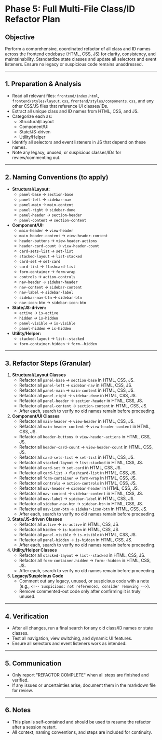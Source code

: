 # Phase 5: Full Multi-File Class/ID Refactor Plan

## Objective
Perform a comprehensive, coordinated refactor of all class and ID names across the frontend codebase (HTML, CSS, JS) for clarity, consistency, and maintainability. Standardize state classes and update all selectors and event listeners. Ensure no legacy or suspicious code remains unaddressed.

---

## 1. Preparation & Analysis
- Read all relevant files: `frontend/index.html`, `frontend/styles/layout.css`, `frontend/styles/components.css`, and any other CSS/JS files that reference UI classes/IDs.
- Extract all unique class and ID names from HTML, CSS, and JS.
- Categorize each as:
  - Structural/Layout
  - Component/UI
  - State/JS-driven
  - Utility/Helper
- Identify all selectors and event listeners in JS that depend on these names.
- Note any legacy, unused, or suspicious classes/IDs for review/commenting out.

---

## 2. Naming Conventions (to apply)
- **Structural/Layout:**
  - `panel-base` → `section-base`
  - `panel-left` → `sidebar-nav`
  - `panel-main` → `main-content`
  - `panel-right` → `sidebar-done`
  - `panel-header` → `section-header`
  - `panel-content` → `section-content`
- **Component/UI:**
  - `main-header` → `view-header`
  - `main-header-content` → `view-header-content`
  - `header-buttons` → `view-header-actions`
  - `header-card-count` → `view-header-count`
  - `card-sets-list` → `set-list`
  - `stacked-layout` → `list-stacked`
  - `card-set` → `set-card`
  - `card-list` → `flashcard-list`
  - `form-container` → `form-wrap`
  - `controls` → `action-controls`
  - `nav-header` → `sidebar-header`
  - `nav-content` → `sidebar-content`
  - `nav-label` → `sidebar-label`
  - `sidebar-nav-btn` → `sidebar-btn`
  - `nav-icon-btn` → `sidebar-icon-btn`
- **State/JS-driven:**
  - `active` → `is-active`
  - `hidden` → `is-hidden`
  - `panel-visible` → `is-visible`
  - `panel-hidden` → `is-hidden`
- **Utility/Helper:**
  - `stacked-layout` → `list--stacked`
  - `form-container.hidden` → `form--hidden`

---

## 3. Refactor Steps (Granular)
1. **Structural/Layout Classes**
   - Refactor all `panel-base` → `section-base` in HTML, CSS, JS.
   - Refactor all `panel-left` → `sidebar-nav` in HTML, CSS, JS.
   - Refactor all `panel-main` → `main-content` in HTML, CSS, JS.
   - Refactor all `panel-right` → `sidebar-done` in HTML, CSS, JS.
   - Refactor all `panel-header` → `section-header` in HTML, CSS, JS.
   - Refactor all `panel-content` → `section-content` in HTML, CSS, JS.
   - After each, search to verify no old names remain before proceeding.
2. **Component/UI Classes**
   - Refactor all `main-header` → `view-header` in HTML, CSS, JS.
   - Refactor all `main-header-content` → `view-header-content` in HTML, CSS, JS.
   - Refactor all `header-buttons` → `view-header-actions` in HTML, CSS, JS.
   - Refactor all `header-card-count` → `view-header-count` in HTML, CSS, JS.
   - Refactor all `card-sets-list` → `set-list` in HTML, CSS, JS.
   - Refactor all `stacked-layout` → `list-stacked` in HTML, CSS, JS.
   - Refactor all `card-set` → `set-card` in HTML, CSS, JS.
   - Refactor all `card-list` → `flashcard-list` in HTML, CSS, JS.
   - Refactor all `form-container` → `form-wrap` in HTML, CSS, JS.
   - Refactor all `controls` → `action-controls` in HTML, CSS, JS.
   - Refactor all `nav-header` → `sidebar-header` in HTML, CSS, JS.
   - Refactor all `nav-content` → `sidebar-content` in HTML, CSS, JS.
   - Refactor all `nav-label` → `sidebar-label` in HTML, CSS, JS.
   - Refactor all `sidebar-nav-btn` → `sidebar-btn` in HTML, CSS, JS.
   - Refactor all `nav-icon-btn` → `sidebar-icon-btn` in HTML, CSS, JS.
   - After each, search to verify no old names remain before proceeding.
3. **State/JS-driven Classes**
   - Refactor all `active` → `is-active` in HTML, CSS, JS.
   - Refactor all `hidden` → `is-hidden` in HTML, CSS, JS.
   - Refactor all `panel-visible` → `is-visible` in HTML, CSS, JS.
   - Refactor all `panel-hidden` → `is-hidden` in HTML, CSS, JS.
   - After each, search to verify no old names remain before proceeding.
4. **Utility/Helper Classes**
   - Refactor all `stacked-layout` → `list--stacked` in HTML, CSS, JS.
   - Refactor all `form-container.hidden` → `form--hidden` in HTML, CSS, JS.
   - After each, search to verify no old names remain before proceeding.
5. **Legacy/Suspicious Code**
   - Comment out any legacy, unused, or suspicious code with a note (e.g., `<!-- Suspicious: not referenced, consider removing -->`).
   - Remove commented-out code only after confirming it is truly unused.

---

## 4. Verification
- After all changes, run a final search for any old class/ID names or state classes.
- Test all navigation, view switching, and dynamic UI features.
- Ensure all selectors and event listeners work as intended.

---

## 5. Communication
- Only report "REFACTOR COMPLETE" when all steps are finished and verified.
- If any issues or uncertainties arise, document them in the markdown file for review.

---

## 6. Notes
- This plan is self-contained and should be used to resume the refactor after a session restart.
- All context, naming conventions, and steps are included for continuity. 
